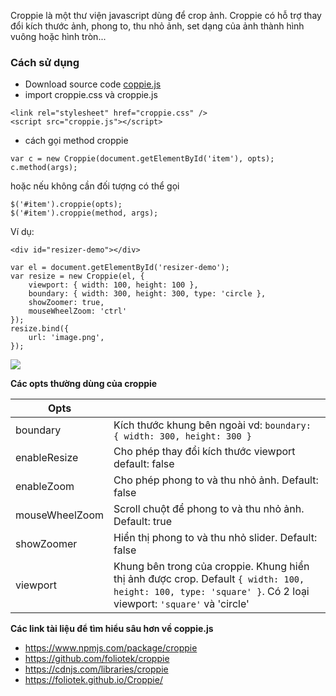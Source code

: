 Croppie là một thư viện javascript dùng để crop ảnh. Croppie có hỗ trợ thay đổi kích thước ảnh, phong to, thu nhỏ ảnh, set dạng của ảnh thành hình vuông hoặc hình tròn...
### Cách sử dụng
* Download source code [coppie.js](https://github.com/Foliotek/Croppie/releases)
* import croppie.css và croppie.js
```
<link rel="stylesheet" href="croppie.css" />
<script src="croppie.js"></script>
```
* cách gọi method croppie
```
var c = new Croppie(document.getElementById('item'), opts);
c.method(args);
```
hoặc nếu không cần đối tượng có thể gọi
```
$('#item').croppie(opts);
$('#item').croppie(method, args);
```

Ví dụ:

`<div id="resizer-demo"></div>`

```
var el = document.getElementById('resizer-demo');
var resize = new Croppie(el, {
    viewport: { width: 100, height: 100 },
    boundary: { width: 300, height: 300, type: 'circle },
    showZoomer: true,
    mouseWheelZoom: 'ctrl'
});
resize.bind({
    url: 'image.png',
});
```
![](https://images.viblo.asia/aa5efc41-3039-4270-abf0-eaf680a05e9f.png)

**Các opts thường dùng của croppie**

| Opts |  |
| -------- | -------- |
| boundary     | Kích thước khung bên ngoài vd: `boundary: { width: 300, height: 300 }`    |
| enableResize     | Cho phép thay đổi kích thước viewport default: false     |
| enableZoom     | Cho phép phong to và thu nhỏ ảnh. Default: false     |
| mouseWheelZoom     | Scroll chuột để phong to và thu nhỏ ảnh. Default: true     |
| showZoomer     | Hiển thị phong to và thu nhỏ slider. Default: false     |
| viewport     | Khung bên trong của croppie. Khung hiển thị ảnh được crop. Default `{ width: 100, height: 100, type: 'square' }`. Có 2 loại viewport: `'square'` và 'circle'     |


**Các link tài liệu để tìm hiểu sâu hơn về coppie.js**
* https://www.npmjs.com/package/croppie
* https://github.com/foliotek/croppie
* https://cdnjs.com/libraries/croppie
* https://foliotek.github.io/Croppie/